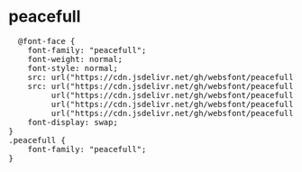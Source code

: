 # peacefull

<pre>
  @font-face {
    font-family: "peacefull";
    font-weight: normal;
    font-style: normal;
    src: url("https://cdn.jsdelivr.net/gh/websfont/peacefull/peacefull.eot");
    src: url("https://cdn.jsdelivr.net/gh/websfont/peacefull/peacefull.eot?#iefix") format("embedded-opentype"),
         url("https://cdn.jsdelivr.net/gh/websfont/peacefull/peacefull.woff2") format("woff2"),
         url("https://cdn.jsdelivr.net/gh/websfont/peacefull/peacefull.woff") format("woff"),
         url("https://cdn.jsdelivr.net/gh/websfont/peacefull/peacefull.ttf") format("truetype");
    font-display: swap;
}
.peacefull {
    font-family: "peacefull";
}
</pre>
